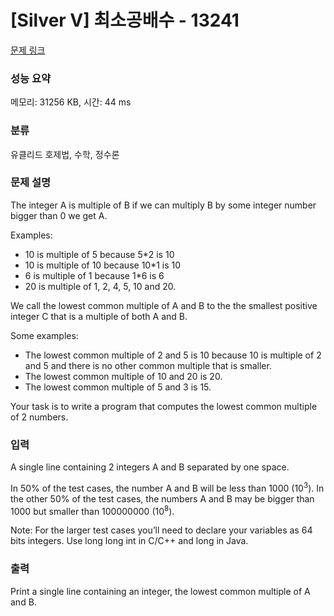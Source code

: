 # [Silver V] 최소공배수 - 13241 

[문제 링크](https://www.acmicpc.net/problem/13241) 

### 성능 요약

메모리: 31256 KB, 시간: 44 ms

### 분류

유클리드 호제법, 수학, 정수론

### 문제 설명

<p>The integer A is multiple of B if we can multiply B by some integer number bigger than 0 we get A. </p>

<p>Examples:</p>

<ul>
	<li>10 is multiple of 5 because 5*2 is 10</li>
	<li>10 is multiple of 10 because 10*1 is 10</li>
	<li>6 is multiple of 1 because 1*6 is 6</li>
	<li>20 is multiple of 1, 2, 4, 5, 10 and 20.</li>
</ul>

<p>We call the lowest common multiple of A and B to the the smallest positive integer C that is a multiple of both A and B.</p>

<p>Some examples:</p>

<ul>
	<li>The lowest common multiple of 2 and 5 is 10 because 10 is multiple of 2 and 5 and there is no other common multiple that is smaller.</li>
	<li>The lowest common multiple of 10 and 20 is 20.</li>
	<li>The lowest common multiple of 5 and 3 is 15.</li>
</ul>

<p>Your task is to write a program that computes the lowest common multiple of 2 numbers.</p>

### 입력 

 <p>A single line containing 2 integers A and B separated by one space.</p>

<p>In 50% of the test cases, the number A and B will be less than 1000 (10<sup>3</sup>). In the other 50% of the test cases, the numbers A and B may be bigger than 1000 but smaller than 100000000 (10<sup>8</sup>). </p>

<p>Note: For the larger test cases you’ll need to declare your variables as 64 bits integers. Use long long int in C/C++ and long in Java.</p>

### 출력 

 <p>Print a single line containing an integer, the lowest common multiple of A and B.</p>

